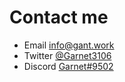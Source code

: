 # Contact me



- Email [info@gant.work](info@gant.work)
- Twitter [@Garnet3106](https://twitter.com/Garnet3106/)
- Discord [Garnet#9502](http://discord.com/)

